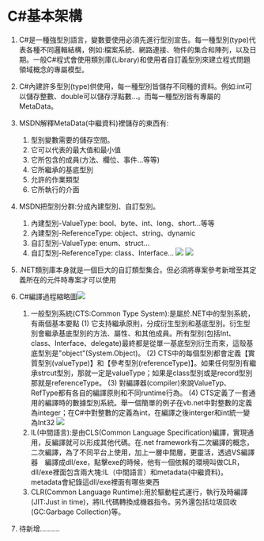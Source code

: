 # C#基本架構
1. C#是一種強型別語言，變數要使用必須先進行型別宣告。每一種型別(type)代表各種不同邏輯結構，例如:檔案系統、網路連接、物件的集合和陣列，以及日期。一般C#程式會使用類別庫(Library)和使用者自訂義型別來建立程式問題領域概念的專屬模型。
2. C#內建許多型別(type)供使用，每一種型別皆儲存不同種的資料。例如:int可以儲存整數、double可以儲存浮點數...。而每一種型別皆有專屬的MetaData。
3. MSDN解釋MetaData(中繼資料)裡儲存的東西有:
    1. 型別變數需要的儲存空間。
    2. 它可以代表的最大值和最小值
    3. 它所包含的成員(方法、欄位、事件...等等)
    4. 它所繼承的基底型別
    5. 允許的作業類型
    6. 它所執行的介面
4. MSDN把型別分群:分成內建型別、自訂型別。
    1. 內建型別-ValueType: bool、byte、int、long、short...等等
    2. 內建型別-ReferenceType: object、string、dynamic
    3. 自訂型別-ValueType: enum、struct...
    4. 自訂型別-ReferenceType: class、Interface...
    ![](https://i.imgur.com/sK2S8Vu.png)
    ![](https://i.imgur.com/QCPoVHp.png)

5. .NET類別庫本身就是一個巨大的自訂類型集合。但必須將專案參考新增至其定義所在的元件時專案才可以使用

6. C#編譯過程縮略圖![](https://i.imgur.com/qKEyVNj.png)
    1. 一般型別系統(CTS:Common Type System):是屬於.NET中的型別系統，有兩個基本要點
    (1) 它支持繼承原則，分成衍生型別和基底型別。衍生型別會繼承基底型別的方法、屬性、和其他成員。所有型別(包括Int、class、Interface、delegate)最終都是從單一基底型別衍生而來，這殼基底型別是"object"(System.Object)。
    (2) CTS中的每個型別都會定義【實質型別(valueType)】和【參考型別(referenceType)】。如果任何型別有繼承strcut型別，那就一定是valueType；如果是class型別或是record型別那就是referenceType。
    (3) 對編譯器(compiler)來說ValueTyp、RefType都有各自的編譯原則和不同runtime行為。
    (4) CTS定義了一套通用的編譯時的數據型別系統。舉一個簡單的例子在vb.net中對整數的定義為integer；在C#中對整數的定義為int，在編譯之後interger和int統一變為Int32
    ![](https://i.imgur.com/qkk9Py3.png)
    2. IL(中間語言):是由CLS(Common Language Specification)編譯，實現通用，反編譯就可以形成其他代碼。在.net framework有二次編譯的概念，二次編譯，為了不同平台上使用，加上一層中間層，更靈活，透過VS編譯器　編譯成dll/exe，點擊exe的時候，他有一個依賴的環境叫做CLR，dll/exe裡面包含兩大塊:IL（中間語言）和metadata(中繼資料)。metadata會紀錄這dll/exe裡面有哪些東西
    3. CLR(Common Language Runtime):用於驅動程式運行，執行及時編譯(JIT:Just in time)，將IL代碼轉換成機器指令。另外還包括垃圾回收(GC:Garbage Collection)等。
7. 待新增..........
